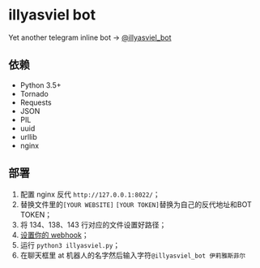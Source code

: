 # illyasviel bot
Yet another telegram inline bot -> [@illyasviel_bot](https://telegram.me/illyasviel_bot)

依赖
------------
* Python 3.5+
* Tornado
* Requests
* JSON
* PIL
* uuid
* urllib
* nginx

部署
------------
1. 配置 nginx 反代 `http://127.0.0.1:8022/`； 
2. 替换文件里的`[YOUR WEBSITE]` `[YOUR TOKEN]`替换为自己的反代地址和BOT TOKEN；
3. 将 134、138、143 行对应的文件设置好路径；
4. [设置你的 webhook](https://core.telegram.org/bots/api#setwebhook)； 
5. 运行 `python3 illyasviel.py`； 
6. 在聊天框里 at 机器人的名字然后输入字符`@illyasviel_bot 伊莉雅斯菲尔`

